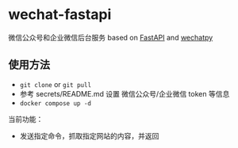 # wechat-fastapi

微信公众号和企业微信后台服务 based on [FastAPI](https://fastapi.tiangolo.com/) and [wechatpy](https://github.com/wechatpy/wechatpy)

## 使用方法

- `git clone` or `git pull`
- 参考 secrets/README.md 设置 微信公众号/企业微信 token 等信息
- `docker compose up -d`

当前功能：

- 发送指定命令，抓取指定网站的内容，并返回
